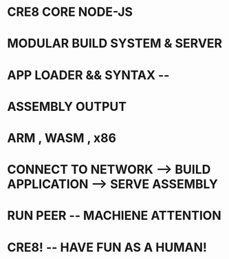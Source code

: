 # CRE8 CORE NODE-JS

# MODULAR BUILD SYSTEM & SERVER

# APP LOADER && SYNTAX -- 

# ASSEMBLY OUTPUT

# ARM , WASM , x86

# CONNECT TO NETWORK --> BUILD APPLICATION --> SERVE ASSEMBLY

# RUN PEER -- MACHIENE ATTENTION

# CRE8! -- HAVE FUN AS A HUMAN!